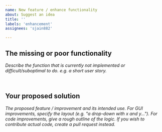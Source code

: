 ```yaml
---
name: New feature / enhance functionality
about: Suggest an idea
title: ''
labels: 'enhancement'
assignees: 'sjain882'

---
```


## The missing or poor functionality
*Describe the function that is currently not implemented or difficult/suboptimal to do.*
*e.g. a short user story.*

‎

## Your proposed solution
*The proposed feature / improvement and its intended use.*
*For GUI improvements, specify the layout (e.g. "a drop-down with x and y...").*
*For code improvements, give a rough outline of the logic.*
*If you wish to contribute actual code, create a pull request instead.*

‎
